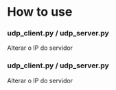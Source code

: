 # How to use #

### udp_client.py / udp_server.py ###
Alterar o IP do servidor

### udp_client.py / udp_server.py ###
Alterar o IP do servidor

